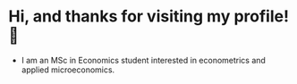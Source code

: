 # Hi, and thanks for visiting my profile! 👋
 - I am an MSc in Economics student interested in econometrics and applied microeconomics.

 

 






